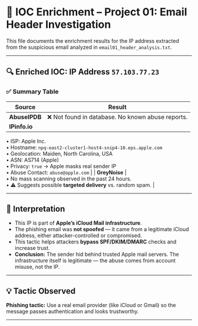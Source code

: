 # 📂 IOC Enrichment – Project 01: Email Header Investigation

This file documents the enrichment results for the IP address extracted from the suspicious email analyzed in `email01_header_analysis.txt`.

---

## 🔍 Enriched IOC: IP Address `57.103.77.23`

### ✅ Summary Table

| Source        | Result |
|---------------|--------|
| **AbuseIPDB** | ❌ Not found in database. No known abuse reports. |
| **IPinfo.io** |  
• ISP: Apple Inc.  
• Hostname: `npq-east2-cluster1-host4-snip4-10.eps.apple.com`  
• Geolocation: Maiden, North Carolina, USA  
• ASN: AS714 (Apple)  
• Privacy: `true` → Apple masks real sender IP  
• Abuse Contact: `abuse@apple.com` |
| **GreyNoise** |  
• No mass scanning observed in the past 24 hours.  
• ⚠️ Suggests possible **targeted delivery** vs. random spam. |

---

## 🧠 Interpretation

- This IP is part of **Apple’s iCloud Mail infrastructure**.
- The phishing email was **not spoofed** — it came from a legitimate iCloud address, either attacker-controlled or compromised.
- This tactic helps attackers **bypass SPF/DKIM/DMARC** checks and increase trust.
- **Conclusion:** The sender hid behind trusted Apple mail servers. The infrastructure itself is legitimate — the abuse comes from account misuse, not the IP.

---

## 💡 Tactic Observed

**Phishing tactic:** Use a real email provider (like iCloud or Gmail) so the message passes authentication and looks trustworthy.

---
